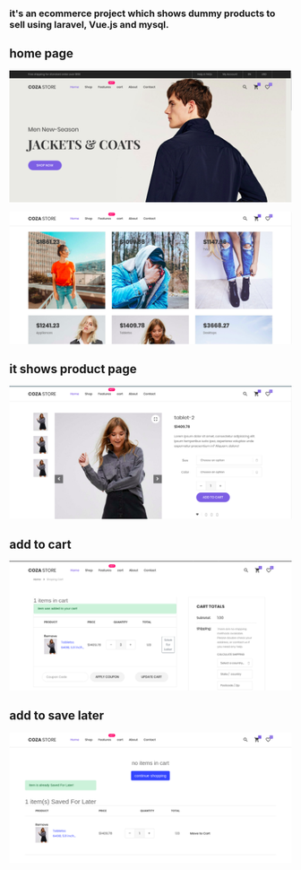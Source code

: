 

### it's an ecommerce project which shows dummy products to sell using laravel, Vue.js and mysql.

## home page
![](screen1.png)



![](screen2.png)

## it shows product page 

![](screen3.png)

## add to cart

![](screen4.png)

## add to save later

![](screen5.png)
